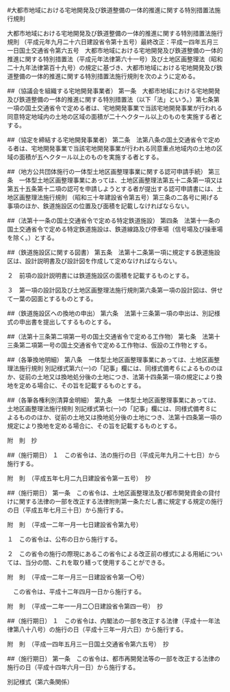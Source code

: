 #大都市地域における宅地開発及び鉄道整備の一体的推進に関する特別措置法施行規則



大都市地域における宅地開発及び鉄道整備の一体的推進に関する特別措置法施行規則
（平成元年九月二十六日建設省令第十五号）最終改正：平成一四年五月三一日国土交通省令第六五号　大都市地域における宅地開発及び鉄道整備の一体的推進に関する特別措置法（平成元年法律第六十一号）及び土地区画整理法（昭和二十九年法律第百十九号）の規定に基づき、大都市地域における宅地開発及び鉄道整備の一体的推進に関する特別措置法施行規則を次のように定める。

##（協議会を組織する宅地開発事業者）
第一条　大都市地域における宅地開発及び鉄道整備の一体的推進に関する特別措置法（以下「法」という。）第七条第一項の国土交通省令で定める者は、宅地開発事業で当該宅地開発事業が行われる同意特定地域内の土地の区域の面積が二十ヘクタール以上のものを実施する者とする。



##（協定を締結する宅地開発事業者）
第二条　法第八条の国土交通省令で定める者は、宅地開発事業で当該宅地開発事業が行われる同意重点地域内の土地の区域の面積が五ヘクタール以上のものを実施する者とする。



##（地方公共団体施行の一体型土地区画整理事業に関する認可申請手続）
第三条　一体型土地区画整理事業にあっては、土地区画整理法第五十二条第一項又は第五十五条第十二項の認可を申請しようとする者が提出する認可申請書には、土地区画整理法施行規則
（昭和三十年建設省令第五号）第三条の二各号に掲げる事項のほか、鉄道施設区の位置及び面積を記載しなければならない。



##（法第十一条の国土交通省令で定める特定鉄道施設）
第四条　法第十一条の国土交通省令で定める特定鉄道施設は、鉄道線路及び停車場（信号場及び操車場を除く。）とする。



##（鉄道施設区に関する図書）
第五条　法第十二条第一項に規定する鉄道施設区は、設計説明書及び設計図を作成して定めなければならない。

２　前項の設計説明書には鉄道施設区の面積を記載するものとする。

３　第一項の設計図及び土地区画整理法施行規則第六条第一項の設計図は、併せて一葉の図面とするものとする。



##（鉄道施設区への換地の申出）
第六条　法第十三条第一項の申出は、別記様式の申出書を提出してするものとする。



##（法第十三条第二項第一号の国土交通省令で定める工作物）
第七条　法第十三条第二項第一号の国土交通省令で定める工作物は、仮設の工作物とする。



##（各筆換地明細）
第八条　一体型土地区画整理事業にあっては、土地区画整理法施行規則
別記様式第六(一)の「記事」欄には、同様式備考６によるもののほか、従前の土地又は換地処分後の土地につき、法第十四条第一項の規定により換地を定める場合に、その旨を記載するものとする。



##（各筆各権利別清算金明細）
第九条　一体型土地区画整理事業にあっては、土地区画整理法施行規則
別記様式第七(一)の「記事」欄には、同様式備考８によるもののほか、従前の土地又は換地処分後の土地につき、法第十四条第一項の規定により換地を定める場合に、その旨を記載するものとする。




附　則　抄

##（施行期日）
１　この省令は、法の施行の日（平成元年九月二十七日）から施行する。


附　則　（平成五年七月二九日建設省令第一五号）　抄


##（施行期日）
第一条　この省令は、土地区画整理法及び都市開発資金の貸付けに関する法律の一部を改正する法律附則第一条ただし書に規定する規定の施行の日（平成五年七月三十日）から施行する。


附　則　（平成一二年一月一七日建設省令第九号）

１　この省令は、公布の日から施行する。

２　この省令の施行の際現にあるこの省令による改正前の様式による用紙については、当分の間、これを取り繕って使用することができる。


附　則　（平成一二年一月三一日建設省令第一〇号）


　この省令は、平成十二年四月一日から施行する。


附　則　（平成一二年一一月二〇日建設省令第四一号）　抄

##（施行期日）
１　この省令は、内閣法の一部を改正する法律（平成十一年法律第八十八号）の施行の日（平成十三年一月六日）から施行する。


附　則　（平成一四年五月三一日国土交通省令第六五号）　抄


##（施行期日）
第一条　この省令は、都市再開発法等の一部を改正する法律の施行の日（平成十四年六月一日）から施行する。


別記様式（第六条関係）



